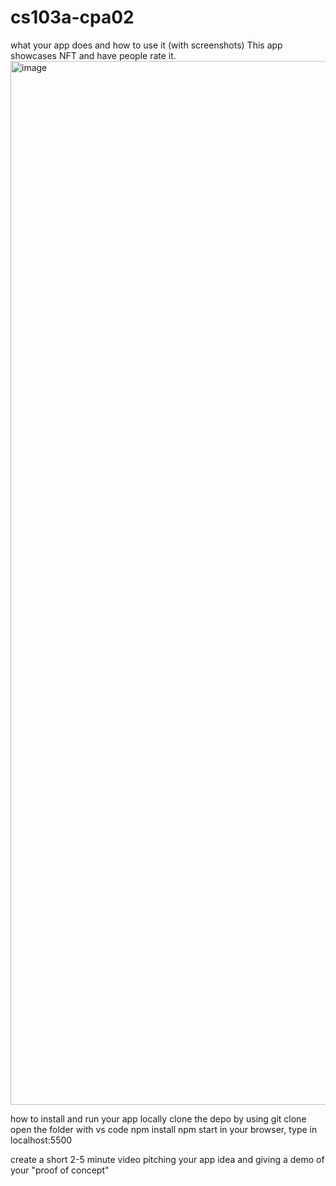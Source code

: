# cs103a-cpa02

what your app does and how to use it (with screenshots)
This app showcases NFT and have people rate it.
<img width="1670" alt="image" src="https://user-images.githubusercontent.com/87628210/166117706-364581de-2287-4f93-bd45-93cd250c280c.png">

how to install and run your app locally
clone the depo by using git clone <url>
open the folder with vs code 
  npm install
  npm start
  in your browser, type in localhost:5500


create a short 2-5 minute video pitching your app idea and giving a demo of your "proof of concept"
